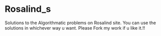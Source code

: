 Rosalind_s
==========
Solutions to the Algorithmatic problems on Rosalind site.
You can use the solutions in whichever way u want.
Please Fork my work if u like it.!!
